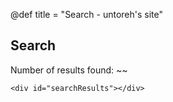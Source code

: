 @def title = "Search - untoreh's site"

## Search

Number of results found: ~~~<span id="resultCount"></span>~~~

~~~
<div id="searchResults"></div>
~~~
